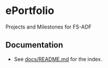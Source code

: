 # ePortfolio
Projects and Milestones for FS-ADF

## Documentation
- See [docs/README.md](docs/README.md) for the index.
